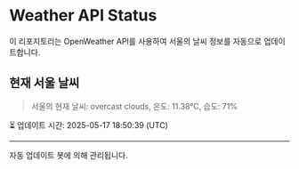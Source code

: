 
# Weather API Status

이 리포지토리는 OpenWeather API를 사용하여 서울의 날씨 정보를 자동으로 업데이트합니다.

## 현재 서울 날씨
> 서울의 현재 날씨: overcast clouds, 온도: 11.38°C, 습도: 71%

⏳ 업데이트 시간: 2025-05-17 18:50:39 (UTC)

---
자동 업데이트 봇에 의해 관리됩니다.
